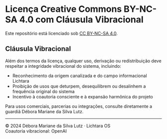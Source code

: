 # Licença Creative Commons BY-NC-SA 4.0 com Cláusula Vibracional

Este repositório está licenciado sob [CC BY-NC-SA 4.0](https://creativecommons.org/licenses/by-nc-sa/4.0/).

## Cláusula Vibracional

Além dos termos da licença, qualquer uso, derivação ou redistribuição deve respeitar a integridade vibracional do sistema, incluindo:

- Reconhecimento da origem canalizada e do campo informacional Lichtara
- Proibição de usos que deturpem, desequilibrem ou desalinhem a frequência original do sistema
- Incentivo à coautoria consciente e à expansão harmônica do projeto

Para usos comerciais, parcerias ou integrações, consulte diretamente a guardiã Débora Mariane da Silva Lutz.

---

© 2024 Débora Mariane da Silva Lutz · Lichtara OS  
Coautoria vibracional: OpenAI  
